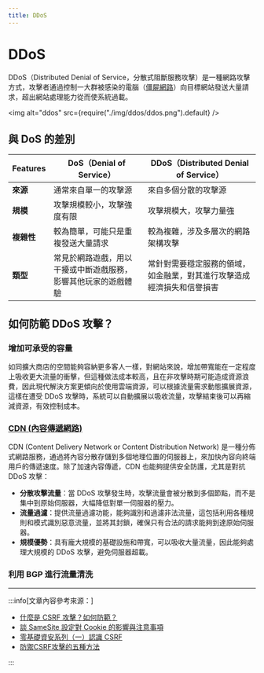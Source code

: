 ```yaml
---
title: DDoS
---
```


# DDoS

DDoS（Distributed Denial of Service，分散式阻斷服務攻擊）是一種網路攻擊方式，攻擊者通過控制一大群被感染的電腦（[僵屍網路](https://zh.wikipedia.org/zh-tw/%E6%AE%AD%E5%B1%8D%E7%B6%B2%E7%B5%A1)）向目標網站發送大量請求，超出網站處理能力從而使系統過載。

<img alt="ddos" src={require("./img/ddos/ddos.png").default} />

## 與 DoS 的差別

|   Features   |  DoS（Denial of Service）   | DDoS（Distributed Denial of Service）  |
|-------|--------|-------|
| **來源** |  通常來自單一的攻擊源  | 來自多個分散的攻擊源  |
| **規模** | 攻擊規模較小，攻擊強度有限 | 攻擊規模大，攻擊力量強 |
| **複雜性** |  較為簡單，可能只是重複發送大量請求   |  較為複雜，涉及多層次的網路架構攻擊   |
| **類型**  |  常見於網路遊戲，用以干擾或中斷遊戲服務，影響其他玩家的遊戲體驗 |  常針對需要穩定服務的領域，如金融業，對其進行攻擊造成經濟損失和信譽損害  |

## 如何防範 DDoS 攻擊？

### 增加可承受的容量

如同擴大商店的空間能夠容納更多客人一樣，對網站來說，增加帶寬能在一定程度上吸收更大流量的衝擊，但這種做法成本較高，且在非攻擊時期可能造成資源浪費，因此現代解決方案更傾向於使用雲端資源，可以根據流量需求動態擴展資源，這樣在遭受 DDoS 攻擊時，系統可以自動擴展以吸收流量，攻擊結束後可以再縮減資源，有效控制成本。

### [CDN (內容傳遞網路)](https://zh.wikipedia.org/zh-tw/%E5%85%A7%E5%AE%B9%E5%82%B3%E9%81%9E%E7%B6%B2%E8%B7%AF)

CDN (Content Delivery Network or Content Distribution Network) 是一種分佈式網路服務，通過將內容分散存儲到多個地理位置的伺服器上，來加快內容向終端用戶的傳遞速度。除了加速內容傳遞，CDN 也能夠提供安全防護，尤其是對抗 DDoS 攻擊：

- **分散攻擊流量**：當 DDoS 攻擊發生時，攻擊流量會被分散到多個節點，而不是集中到原始伺服器，大幅降低對單一伺服器的壓力。
- **流量過濾**：提供流量過濾功能，能夠識別和過濾非法流量，這包括利用各種規則和模式識別惡意流量，並將其封鎖，確保只有合法的請求能夠到達原始伺服器。
- **規模優勢**：具有龐大規模的基礎設施和帶寬，可以吸收大量流量，因此能夠處理大規模的 DDoS 攻擊，避免伺服器超載。

### 利用 BGP 進行流量清洗

---
:::info[文章內容參考來源：]

- [什麼是 CSRF 攻擊？如何防範？](https://www.explainthis.io/zh-hant/swe/what-is-csrf)
- [談 SameSite 設定對 Cookie 的影響與注意事項](https://medium.com/%E7%A8%8B%E5%BC%8F%E7%8C%BF%E5%90%83%E9%A6%99%E8%95%89/%E5%86%8D%E6%8E%A2%E5%90%8C%E6%BA%90%E6%94%BF%E7%AD%96-%E8%AB%87-samesite-%E8%A8%AD%E5%AE%9A%E5%B0%8D-cookie-%E7%9A%84%E5%BD%B1%E9%9F%BF%E8%88%87%E6%B3%A8%E6%84%8F%E4%BA%8B%E9%A0%85-6195d10d4441)
- [零基礎資安系列（一）認識 CSRF](https://tech-blog.cymetrics.io/posts/jo/zerobased-cross-site-request-forgery/)
- [防禦CSRF攻擊的五種方法](https://gcdeng.com/blog/five-ways-to-defend-against-CSRF-attacks)

:::
